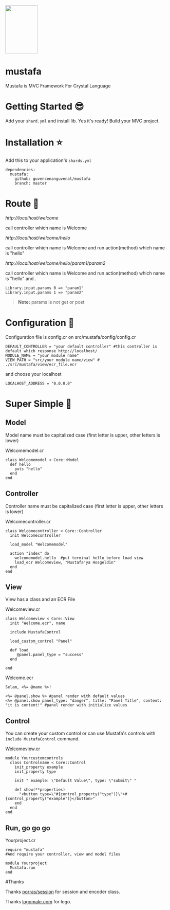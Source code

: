 <img src="https://cloud.githubusercontent.com/assets/11555504/21957574/e89ce81e-daa1-11e6-9bde-8b505ac4a5d7.png" width="100" height="150" />

# mustafa

Mustafa is MVC Framework For Crystal Language

# Getting Started :sunglasses:

Add your `shard.yml` and install lib. Yes it's ready! Build your MVC project.

# Installation :star:

Add this to your application's `shards.yml`

```
dependencies:
  mustafa:
    github: guvencenanguvenal/mustafa
    branch: master
```

# Route :rocket:

*http://localhost/welcome*

call controller which name is Welcome

*http://localhost/welcome/hello*

call controller which name is Welcome and run action(method) which name is "hello"

*http://localhost/welcome/hello/param1/param2*

call controller which name is Welcome and run action(method) which name is "hello" and.. 

```
Library.input.params 0 => "param1"
Library.input.params 1 => "param2"
```
>**Note:** params is not get or post

# Configuration :mag_right:

Configuration file is config.cr on src/mustafa/config/config.cr
```
DEFAULT_CONTROLLER = "your default controller" #this controller is default which response http://localhost/ 
MODULE_NAME = "your module name"
VIEW_PATH = "src/your module name/view" # ./src/mustafa/view/ecr_file.ecr
```
and choose your localhost
```
LOCALHOST_ADDRESS = "0.0.0.0"
```
# Super Simple :checkered_flag:

## Model

Model name must be capitalized case (first letter is upper, other letters is lower)

Welcomemodel.cr
```
class Welcomemodel < Core::Model
  def hello
    puts "hello"
  end
end
```

## Controller

Controller name must be capitalized case (first letter is upper, other letters is lower)

Welcomecontroller.cr
```
class Welcomecontroller < Core::Controller
  init Welcomecontroller

  load_model "Welcomemodel"

  action "index" do
    welcomemodel.hello  #put terminal hello before load view
    load_ecr Welcomeview, "Mustafa'ya Hosgeldin"
  end
end
```

## View

View has a class and an ECR File

Welcomeview.cr
```
class Welcomeview < Core::View
  init "Welcome.ecr", name
  
  include MustafaControl
  
  load_custom_control "Panel"
  
  def load
     @panel.panel_type = "success"
  end
  
end
```
Welcome.ecr
```
Selam, <%= @name %>!

<%= @panel.show %> #panel render with default values
<%= @panel.show panel_type: "danger", title: "Panel Title", content: "it is content!" #panel render with initialize values 
```

## Control

You can create your custom control or can use Mustafa's controls with `include MustafaControl` command.

Welcomeview.cr
```
module Yourcustomcontrols
  class Controlname < Core::Control
    init_property example
    init_property type
    
    init " example: \"Default Value\", type: \"submit\" "

    def show(**properties)
      "<button type=\"#{control_property("type")}\">#{control_property("example")}</button>"
    end
  end
end
```

## Run, go go go

Yourproject.cr
```
require "mustafa"
#And require your controller, view and model files

module Yourproject
  Mustafa.run
end
```

#Thanks

Thanks [porras/session](https://github.com/porras/session) for session and encoder class.

Thanks [logomakr.com](http://logomakr.com) for logo.


